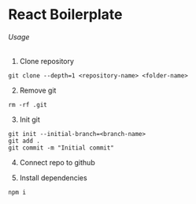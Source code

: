 # React Boilerplate

###### Usage

1. Clone repository

```
git clone --depth=1 <repository-name> <folder-name>
```

2. Remove git

```
rm -rf .git
```

3. Init git

```
git init --initial-branch=<branch-name>
git add .
git commit -m "Initial commit"
```

4. Connect repo to github

5. Install dependencies

```
npm i
```
